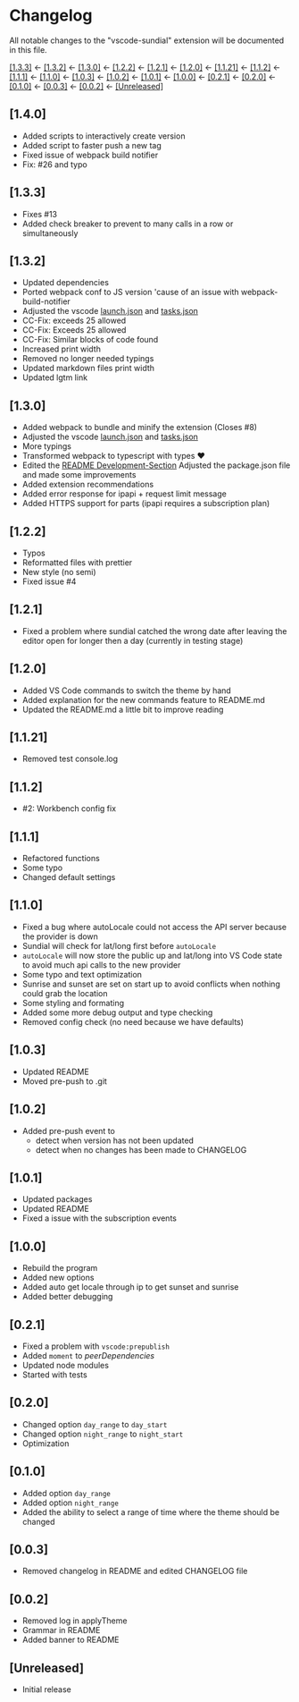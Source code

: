 # Changelog

All notable changes to the "vscode-sundial" extension will be documented in this file.

[[1.3.3]](#133) ← [[1.3.2]](#132) ← [[1.3.0]](#130) ← [[1.2.2]](#122) ← [[1.2.1]](#121) ←
[[1.2.0]](#120) ← [[1.1.21]](#1121) ← [[1.1.2]](#112) ← [[1.1.1]](#111) ← [[1.1.0]](#110) ←
[[1.0.3]](#103) ← [[1.0.2]](#102) ← [[1.0.1]](#101) ← [[1.0.0]](#100) ← [[0.2.1]](#021) ←
[[0.2.0]](#020) ← [[0.1.0]](#010) ← [[0.0.3]](#003) ← [[0.0.2]](#002) ← [[Unreleased]](#unreleased)

## [1.4.0]

- Added scripts to interactively create version
- Added script to faster push a new tag
- Fixed issue of webpack build notifier
- Fix: #26 and typo

## [1.3.3]

- Fixes #13
- Added check breaker to prevent to many calls in a row or simultaneously

## [1.3.2]

- Updated dependencies
- Ported webpack conf to JS version 'cause of an issue with webpack-build-notifier
- Adjusted the vscode [launch.json](.vscode/launch.json) and [tasks.json](.vscode/tasks.json)
- CC-Fix: exceeds 25 allowed
- CC-Fix: Exceeds 25 allowed
- CC-Fix: Similar blocks of code found
- Increased print width
- Removed no longer needed typings
- Updated markdown files print width
- Updated lgtm link

## [1.3.0]

- Added webpack to bundle and minify the extension (Closes #8)
- Adjusted the vscode [launch.json](.vscode/launch.json) and [tasks.json](.vscode/tasks.json)
- More typings
- Transformed webpack to typescript with types :heart:
- Edited the [README Development-Section](README.md#hammer_and_wrench-development) Adjusted the
  package.json file and made some improvements
- Added extension recommendations
- Added error response for ipapi + request limit message
- Added HTTPS support for parts (ipapi requires a subscription plan)

## [1.2.2]

- Typos
- Reformatted files with prettier
- New style (no semi)
- Fixed issue #4

## [1.2.1]

- Fixed a problem where sundial catched the wrong date after leaving the editor open for longer then
  a day (currently in testing stage)

## [1.2.0]

- Added VS Code commands to switch the theme by hand
- Added explanation for the new commands feature to README.md
- Updated the README.md a little bit to improve reading

## [1.1.21]

- Removed test console.log

## [1.1.2]

- #2: Workbench config fix

## [1.1.1]

- Refactored functions
- Some typo
- Changed default settings

## [1.1.0]

- Fixed a bug where autoLocale could not access the API server because the provider is down
- Sundial will check for lat/long first before `autoLocale`
- `autoLocale` will now store the public up and lat/long into VS Code state to avoid much api calls
  to the new provider
- Some typo and text optimization
- Sunrise and sunset are set on start up to avoid conflicts when nothing could grab the location
- Some styling and formating
- Added some more debug output and type checking
- Removed config check (no need because we have defaults)

## [1.0.3]

- Updated README
- Moved pre-push to .git

## [1.0.2]

- Added pre-push event to
  - detect when version has not been updated
  - detect when no changes has been made to CHANGELOG

## [1.0.1]

- Updated packages
- Updated README
- Fixed a issue with the subscription events

## [1.0.0]

- Rebuild the program
- Added new options
- Added auto get locale through ip to get sunset and sunrise
- Added better debugging

## [0.2.1]

- Fixed a problem with `vscode:prepublish`
- Added `moment` to _peerDependencies_
- Updated node modules
- Started with tests

## [0.2.0]

- Changed option `day_range` to `day_start`
- Changed option `night_range` to `night_start`
- Optimization

## [0.1.0]

- Added option `day_range`
- Added option `night_range`
- Added the ability to select a range of time where the theme should be changed

## [0.0.3]

- Removed changelog in README and edited CHANGELOG file

## [0.0.2]

- Removed log in applyTheme
- Grammar in README
- Added banner to README

## [Unreleased]

- Initial release
